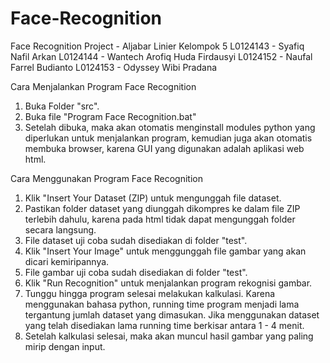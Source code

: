 # Face-Recognition
Face Recognition Project - Aljabar Linier Kelompok 5
L0124143 - Syafiq Nafil Arkan
L0124144 - Wantech Arofiq Huda Firdausyi
L0124152 - Naufal Farrel Budianto
L0124153 - Odyssey Wibi Pradana

Cara Menjalankan Program Face Recognition
1. Buka Folder "src".
2. Buka file "Program Face Recognition.bat"
3. Setelah dibuka, maka akan otomatis menginstall modules python yang diperlukan untuk menjalankan program,
   kemudian juga akan otomatis membuka browser, karena GUI yang digunakan adalah aplikasi web html.

Cara Menggunakan Program Face Recognition
1. Klik "Insert Your Dataset (ZIP) untuk mengunggah file dataset.
2. Pastikan folder dataset yang diunggah dikompres ke dalam file ZIP terlebih dahulu, karena pada html
   tidak dapat mengunggah folder secara langsung.
3. File dataset uji coba sudah disediakan di folder "test".
4. Klik "Insert Your Image" untuk menggunggah file gambar yang akan dicari kemiripannya.
5. File gambar uji coba sudah disediakan di folder "test".
6. Klik "Run Recognition" untuk menjalankan program rekognisi gambar.
7. Tunggu hingga program selesai melakukan kalkulasi. Karena menggunakan bahasa python, running time program
   menjadi lama tergantung jumlah dataset yang dimasukan. Jika menggunakan dataset yang telah disediakan
   lama running time berkisar antara 1 - 4 menit.
8. Setelah kalkulasi selesai, maka akan muncul hasil gambar yang paling mirip dengan input.